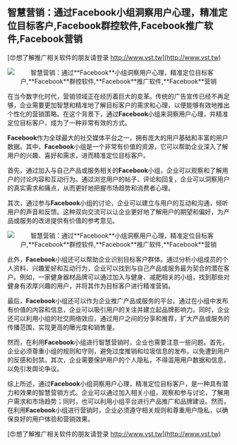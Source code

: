 ## **智慧营销：通过**Facebook**小组洞察用户心理，精准定位目标客户,**Facebook**群控软件,**Facebook**推广软件,**Facebook**营销**

[😍想了解推广相关软件的朋友请登录 http://www.vst.tw](http://www.vst.tw)

 <center><img src="https://vst.tw/MP4/tuiguang/png/4.png" alt="智慧营销：通过**Facebook**小组洞察用户心理，精准定位目标客户,**Facebook**群控软件,**Facebook**推广软件,**Facebook**营销"></center>

在当今数字化时代，营销领域正在经历着巨大的变革。传统的广告宣传已经不再足够，企业需要更加智慧和精准地了解目标客户的需求和心理，以便能够有效地推出个性化的营销策略。在这个背景下，通过**Facebook**小组来洞察用户心理，并精准定位目标客户，成为了一种非常有效的方式。

**Facebook**作为全球最大的社交媒体平台之一，拥有庞大的用户基础和丰富的用户数据。其中，**Facebook**小组是一个非常有价值的资源，它可以帮助企业深入了解用户的兴趣、喜好和需求，进而精准定位目标客户。

首先，通过加入与自己产品或服务相关的**Facebook**小组，企业可以观察和了解用户的讨论内容和互动行为。通过浏览用户的帖子、评论和回复，企业可以洞察用户的真实需求和痛点，从而更好地把握市场趋势和消费者心理。

其次，通过参与**Facebook**小组的讨论，企业可以建立与用户的互动和沟通，倾听用户的声音和反馈。这种双向交流可以让企业更好地了解用户的期望和偏好，为产品或服务的改进提供有价值的参考意见。

 <center><img src="https://vst.tw/MP4/tuiguang/png/3.png" alt="智慧营销：通过**Facebook**小组洞察用户心理，精准定位目标客户,**Facebook**群控软件,**Facebook**推广软件,**Facebook**营销"></center>

此外，**Facebook**小组还可以帮助企业识别目标客户群体。通过分析小组成员的个人资料、兴趣爱好和互动行为，企业可以找到与自己产品或服务最为契合的潜在客户。例如，一家健身器材品牌可以通过加入与健身、减肥相关的小组，找到那些对健身有浓厚兴趣的用户，并将其作为目标客户进行精准营销。

最后，**Facebook**小组还可以作为企业推广产品或服务的平台。通过在小组中发布有价值的内容和信息，企业可以吸引用户的关注并建立起品牌影响力。同时，企业还可以利用小组的社交网络效应，通过用户之间的分享和推荐，扩大产品或服务的传播范围，实现更高的曝光度和销售量。

然而，在利用**Facebook**小组进行智慧营销时，企业也需要注意一些问题。首先，企业必须尊重小组的规则和守则，避免过度推销和垃圾信息的发布，以免遭到用户的反感和封禁。其次，企业需要保护用户的个人隐私，不得滥用用户数据和信息，以免引发舆论争议。

综上所述，通过**Facebook**小组洞察用户心理，精准定位目标客户，是一种具有潜力和效果的智慧营销方式。企业可以通过加入相关小组，观察和参与讨论，了解用户需求和市场趋势；同时，也可以利用小组平台进行产品推广和品牌建设。然而，在利用**Facebook**小组进行营销时，企业必须遵守相关规则和尊重用户隐私，以确保良好的用户体验和营销效果。

[😍想了解推广相关软件的朋友请登录 http://www.vst.tw](http://www.vst.tw)



